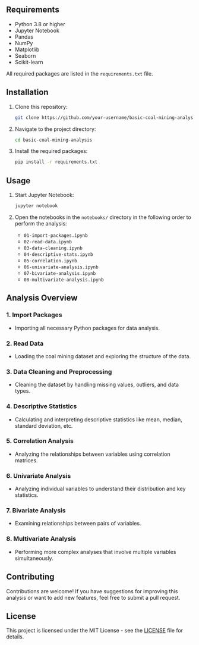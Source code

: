 
## Requirements

- Python 3.8 or higher
- Jupyter Notebook
- Pandas
- NumPy
- Matplotlib
- Seaborn
- Scikit-learn

All required packages are listed in the `requirements.txt` file.

## Installation

1. Clone this repository:
    ```bash
    git clone https://github.com/your-username/basic-coal-mining-analysis.git
    ```

2. Navigate to the project directory:
    ```bash
    cd basic-coal-mining-analysis
    ```

3. Install the required packages:
    ```bash
    pip install -r requirements.txt
    ```

## Usage

1. Start Jupyter Notebook:
    ```bash
    jupyter notebook
    ```

2. Open the notebooks in the `notebooks/` directory in the following order to perform the analysis:
    - `01-import-packages.ipynb`
    - `02-read-data.ipynb`
    - `03-data-cleaning.ipynb`
    - `04-descriptive-stats.ipynb`
    - `05-correlation.ipynb`
    - `06-univariate-analysis.ipynb`
    - `07-bivariate-analysis.ipynb`
    - `08-multivariate-analysis.ipynb`

## Analysis Overview

### 1. Import Packages
- Importing all necessary Python packages for data analysis.

### 2. Read Data
- Loading the coal mining dataset and exploring the structure of the data.

### 3. Data Cleaning and Preprocessing
- Cleaning the dataset by handling missing values, outliers, and data types.

### 4. Descriptive Statistics
- Calculating and interpreting descriptive statistics like mean, median, standard deviation, etc.

### 5. Correlation Analysis
- Analyzing the relationships between variables using correlation matrices.

### 6. Univariate Analysis
- Analyzing individual variables to understand their distribution and key statistics.

### 7. Bivariate Analysis
- Examining relationships between pairs of variables.

### 8. Multivariate Analysis
- Performing more complex analyses that involve multiple variables simultaneously.

## Contributing

Contributions are welcome! If you have suggestions for improving this analysis or want to add new features, feel free to submit a pull request.

## License

This project is licensed under the MIT License - see the [LICENSE](LICENSE) file for details.
